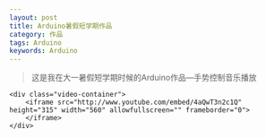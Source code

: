 ```yaml
---
layout: post
title: Arduino暑假短学期作品
category: 作品
tags: Arduino
keywords: Arduino
---
```


>  这是我在大一暑假短学期时候的Arduino作品—手势控制音乐播放

```
<div class="video-container">
    <iframe src="http://www.youtube.com/embed/4aQwT3n2c1Q" height="315" width="560" allowfullscreen="" frameborder="0">
    </iframe>
</div>
```


